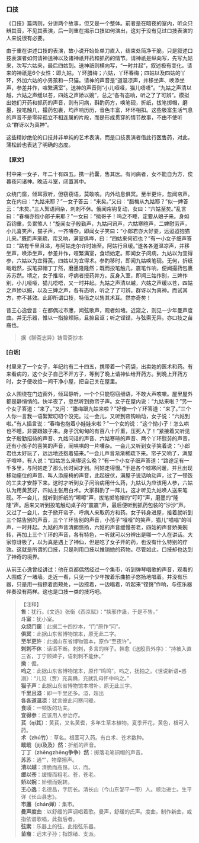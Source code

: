 <script type="text/javascript">
    var head = document.getElementsByTagName('head')[0];
    cssURL = '/public/liao.css';
    linkTag = document.createElement('link');
    linkTag.href = cssURL;
    linkTag.setAttribute('type','text/css');
    linkTag.setAttribute('rel','stylesheet');
    head.appendChild(linkTag);
</script>
### 口技

《口技》篇两则，分讲两个故事，但又是一个整体。前者是在暗夜的室内，听众只辨其音，不见其表演，后一则重在揭示口技如何演出，这对于没有见过口技表演的人来说很有必要。

由于重在讲述口技的表演，故小说开始处单刀直入，结束处简净干脆，只是叙述口技表演者如何请神送神以及诸神祇开药和抓药的情节。请神祇是纵向写，先写九姑来，次写六姑来，最后四姑到。送神祇则横向写，“一时并起”，叙述极有变化。请来的神祇是6个女性：即九姑，丫环腊梅；六姑，丫环春梅；四姑以及四姑的丫环，外加六姑的小男孩和一只猫。请神的声音是“道温凉声，并移坐声、唤添坐声，参差并作，喧繁满室”。送神的声音则“小儿哑哑，猫儿唔唔”。“九姑之声清以越，六姑之声缓以苍，四姑之声娇以婉”，总之“各有态响，听之了了可辨”。模拟出她们开药和抓药的声音，则有问病，斟酌药方，唤笔砚，折纸，拔笔掷帽，磨墨，投笔触几，撮药包裹，均声响历历，音色丰富，环环相扣。这些极富生活气息的声音不是零碎孤立不相连属的片段，而是形成贯穿的情节故事，不由不使听众“群讶以为真神”。

这些精妙绝伦的口技并非单纯的艺术表演，而是口技表演者借此行医售药，对此，蒲松龄也表达了明确的态度。

#### 【原文】
<section>
村中来一女子，年二十有四五。携一药囊，售其医。有问病者，女不能自为方，俟暮夜问诸神。晚洁斗室，闭置其中。

众绕门窗，倾耳寂听，但窃窃语，莫敢咳。内外动息俱冥。至半更许，忽闻帘声。女在内曰：“九姑来耶？”一女子答云：“来矣。”又曰：“腊梅从九姑耶？”似一婢答云：“未矣。”三人絮语间杂，刺刺不休。俄闻帘钩复动，女曰：“六姑至矣。”乱言曰：“春梅亦抱小郎子来耶？”一女曰：“拗哥子！呜之不睡，定要从娘子来。身如百钧重，负累煞人！”旋闻女子殷勤声，九姑问讯声，六姑寒暄声，二婢慰劳声，小儿喜笑声，猫子声，一齐嘈杂。即闻女子笑曰：“小郎君亦大好耍，远迢迢抱猫儿来。”既而声渐疏，帘又响，满室俱哗，曰：“四姑来何迟也？”有一小女子细声答曰：“路有千里且溢，与阿姑走尔许时始至。阿姑行且缓。”遂各各道温凉声，并移坐声，唤添坐声，参差并作，喧繁满室，食顷始定。即闻女子问病，九姑以为宜得参，六姑以为宜得芪，四姑以为宜得术。参酌移时，即闻九姑唤笔砚。无何，折纸戢戢然，拔笔掷帽丁丁然，磨墨隆隆然；既而投笔触几，震笔作响，便闻撮药包裹苏苏然。顷之，女子推帘，呼病者授药并方。反身入室，即闻三姑作别，三婢作别，小儿哑哑，猫儿唔唔，又一时并起。九姑之声清以越，六姑之声缓以苍，四姑之声娇以婉，以及三婢之声，各有态响，听之了了可辨。群讶以为真神。而试其方，亦不甚效。此即所谓口技，特借之以售其术耳。然亦奇矣！

昔王心逸尝言：在都偶过市廛，闻弦歌声，观者如堵。近窥之，则见一少年曼声度曲。并无乐器，惟以一指捺颊际，且捺且讴；听之铿铿，与弦索无异。亦口技之苗裔也。

</section>

> 据《聊斋志异》铸雪斋抄本

#### [白话]
<aside>

村里来了一个女子，年纪约有二十四五，携带着一个药袋，出卖她的医术和药。有来看病的，这个女子自己不开方子，等到了晚上请神仙给开药方。到晚上开药方时，女子便收拾一间干净小屋，把自己关在屋里。

众人围绕在门边窗外，倾耳静听，一个个只能窃窃细语，不敢大声咳嗽。屋里屋外都是静悄悄的。快半夜了，忽然听到掀帘子声。女子在屋内说：“九姑来啦？”另一个女子答道：“来了。”又问：“腊梅跟九姑来啦？”好像一个丫环答道：“来了。”三个人你一言我一语絮絮叨叨个没完。过一会儿，又听到帘钩响动，女子说：“六姑到啦。”有人插言说：“春梅也抱着小娃娃来啦？”一个女的说：“这个拗小子！怎么哄也不睡，非要跟娘子来。身子沉甸甸的有百八十斤重，压死人了！”紧接着又听见女子殷勤招待的声音、九姑问话的声音、六姑寒暄的声音、两个丫环慰劳的声音，还有小孩子的喜笑的声音，闹哄哄的一片嘈杂。一会儿又听到女子笑着说：“小郎君也太好玩了，远远地还抱着猫来。”一会儿声音渐渐稀疏下来。帘子又响了，满屋子喧哗，有人说：“四姑怎么来得这么晚？”有一个小女子细声答道：“路途足有一千多里，与阿姑走了那么长时间才到。阿姑走得慢。”于是各个嘘寒问暖，并且出现移动座位的声音、叫人添座椅的声音，此起彼伏，满屋子说话响动声，过了一顿饭的工夫才安静下来。这时才听到女子问治病用什么药，九姑认为应该用人参，六姑认为用黄芪好，四姑主张用白术。大家斟酌了一阵儿，这才听见九姑唤人送来笔砚。不一会儿，就听到折纸的“嚓嚓”声，拔笔掷笔帽的“叮叮”声，磨墨的“隆隆”声。后来又听到投笔触动桌子的“震震”声，最后便听到抓药包装的“沙沙”声。又过了一会儿，女子掀开帘子，呼病人来取药方和药。女子转身进屋，接着就听到三个姑告别的声音，三个丫环告别的声音，小孩子“哑哑”的笑声，猫儿“喵喵”的叫声，一时并起。九姑的声音清朗悠扬，六姑的声音缓慢苍老，四姑的声音娇美婉转，再加上三个丫环的声音，各有特色，一听就可以分辨出是哪一个人在讲话。大家惊讶极了，以为真是遇上了神仙，但是吃了女子开的药，也没有什么特别的疗效。这就是所谓的口技，只是利用口技以推销她的药物。尽管如此，口技却也达到了神奇的境界。

从前王心逸曾经讲过：他在京都偶然经过一个集市，听到弹琴唱歌的声音，观看的人围成了一堵墙。走近一看，只见一个少年按着乐曲拍子悠扬地唱着。并没有乐器，只是用一指捺着面颊处，一边捺着，一边唱着，听起来“铿锵”作响，与弦乐器伴奏没有两样。这也是口技一类的技巧吧。

</aside>

> 【注释】  
<b>售</b>：犹行。《文选》张衡《西京赋》：“挟邪作蛊，于是不售。”  
<b>斗室</b>：犹小室。  
<b>众绕门窗</b>：此据二十四抄本，“门”原作“问”。  
<b>俱冥</b>：此据山东省博物馆本，原无此二字。  
<b>至半更许</b>：此据山东省博物馆本，原作“至夜许”。  
<b>刺刺不休</b>：话语不断。刺刺，多言的样子。韩愈《送殷员外序》：“持被入直三省，丁宁顾婢子，语刺刺不能休。”  
<b>拗</b>：倔。  
<b>呜之</b>：此据山东省博物馆本，原作“鸣鸣”。呜之，抚拍之。《世说新语•惑溺》：“儿见（贾）充喜踊，充就乳母怀中呜之。”  
<b>猫子声</b>：此据山东省博物馆本增补，原无此三字。  
<b>千里且溢</b>：即一千里还多。溢，超出  
<b>各各道温凉</b>：犹言彼此问寒问暖。  
<b>食顷</b>：一顿饭的功夫。  
<b>宜得参</b>：应该用人参治疗。  
<b>芪（qí其）</b>：黄芪，又名黄耆，多年生草本植物。夏季开花，黄色，根可入药。  
<b>术（zhú竹）</b>：草名。根茎可入药。有白术、苍术数种。  
<b>戢戢（jíjí及及）然</b>：折纸的声音。  
<b>丁丁（zhēngzhēng争争）然</b>：掷落毛笔铜帽的声音。  
<b>苏苏</b>：通“”，物摩擦声。  
<b>清以越</b>：清脆而高昂。以，而。  
<b>缓以苍</b>：缓慢而粗老。苍，苍老。  
<b>娇以婉</b>：娇细而婉转。  
<b>王心逸</b>：名德昌，字历长。清长山（今山东邹平一带）人。顺治进士。生平详《长山县志》。  
<b>市廛（chán婵）</b>：集市。  
<b>曼声度曲</b>：以舒缓的声调唱着歌。曼声，舒缓的氏声。度曲，制作新曲，或指依谱歌唱，此指后者。  
<b>弦索</b>：乐器上的弦。此指弦乐器。  
<b>苗裔</b>：远末子孙；指馀绪、支派。  
